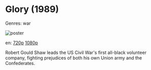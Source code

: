 # Glory (1989)

Genres: war

![poster](http://image.tmdb.org/t/p/w500/6pDBbYmR9iqg3IF8lgyY9pWFiqT.jpg)

en:
  [720p](magnet:?xt=urn:btih:113ACD53E58A0B4BA5D67CCD485B683DCDD3C088&tr=udp://glotorrents.pw:6969/announce&tr=udp://tracker.opentrackr.org:1337/announce&tr=udp://torrent.gresille.org:80/announce&tr=udp://tracker.openbittorrent.com:80&tr=udp://tracker.coppersurfer.tk:6969&tr=udp://tracker.leechers-paradise.org:6969&tr=udp://p4p.arenabg.ch:1337&tr=udp://tracker.internetwarriors.net:1337)
  [1080p](magnet:?xt=urn:btih:CD70EF0BF7FF318E409ACEEE1363BDFB224118AA&tr=udp://glotorrents.pw:6969/announce&tr=udp://tracker.opentrackr.org:1337/announce&tr=udp://torrent.gresille.org:80/announce&tr=udp://tracker.openbittorrent.com:80&tr=udp://tracker.coppersurfer.tk:6969&tr=udp://tracker.leechers-paradise.org:6969&tr=udp://p4p.arenabg.ch:1337&tr=udp://tracker.internetwarriors.net:1337)
  


Robert Gould Shaw leads the US Civil War's first all-black volunteer company, fighting prejudices of both his own Union army and the Confederates.